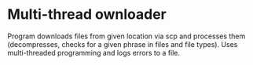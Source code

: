 # Multi-thread ownloader
Program downloads files from given location via scp and processes them (decompresses, checks for a given phrase in files and file types). Uses multi-threaded programming and logs errors to a file.
